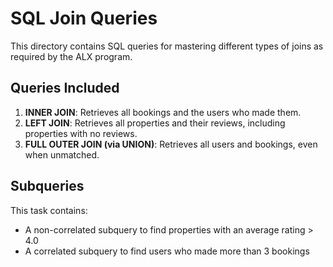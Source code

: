 # SQL Join Queries

This directory contains SQL queries for mastering different types of joins as required by the ALX program.

## Queries Included

1. **INNER JOIN**: Retrieves all bookings and the users who made them.
2. **LEFT JOIN**: Retrieves all properties and their reviews, including properties with no reviews.
3. **FULL OUTER JOIN (via UNION)**: Retrieves all users and bookings, even when unmatched.




## Subqueries

This task contains:

- A non-correlated subquery to find properties with an average rating > 4.0
- A correlated subquery to find users who made more than 3 bookings
